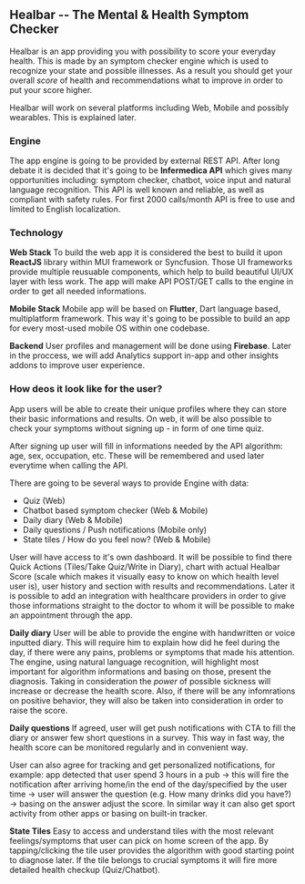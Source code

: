 ## Healbar -- The Mental & Health Symptom Checker

Healbar is an app providing you with possibility to score your everyday health. This is made by an symptom checker engine which is used to recognize your state and possible illnesses. As a result you should get your overall _score_ of health and recommendations what to improve in order to put your score higher.

Healbar will work on several platforms including Web, Mobile and possibly wearables. This is explained later.

### Engine

The app engine is going to be provided by external REST API. After long debate it is decided that it's going to be **Infermedica API** which gives many opportunities including: symptom checker, chatbot, voice input and natural language recognition. This API is well known and reliable, as well as compliant with safety rules. For first 2000 calls/month API is free to use and limited to English localization. 

### Technology

**Web Stack**
To build the web app it is considered the best to build it upon **ReactJS** library within MUI framework or Syncfusion. Those UI frameworks provide multiple reusuable components, which help to build beautiful UI/UX layer with less work. The app will make API POST/GET calls to the engine in order to get all needed informations.

**Mobile Stack**
Mobile app will be based on **Flutter**, Dart language based, multiplatform framework. This way it's going to be possible to build an app for every most-used mobile OS within one codebase. 

**Backend**
User profiles and management will be done using **Firebase**. Later in the proccess, we will add Analytics support in-app and other insights addons to improve user experience.

### How deos it look like for the user? ###

App users will be able to create their unique profiles where they can store their basic informations and results. On web, it will be also possible to check your symptoms without signing up - in form of one time quiz.

After signing up user will fill in informations needed by the API algorithm: age, sex, occupation, etc. These will be remembered and used later everytime when calling the API. 

There are going to be several ways to provide Engine with data:
- Quiz (Web)
- Chatbot based symptom checker (Web & Mobile)
- Daily diary (Web & Mobile)
- Daily questions / Push notifications (Mobile only)
- State tiles / How do you feel now? (Web & Mobile)

User will have access to it's own dashboard. It will be possible to find there Quick Actions (Tiles/Take Quiz/Write in Diary), chart with actual Healbar Score (scale which makes it visually easy to know on which health level user is), user history and section with results and recommendations. 
Later it is possible to add an integration with healthcare providers in order to give those informations straight to the doctor to whom it will be possible to make an appointment through the app.

**Daily diary**
User will be able to provide the engine with handwritten or voice inputted diary. This will require him to explain how did he feel during the day, if there were any pains, problems or symptoms that made his attention. The engine, using natural language recognition, will highlight most important for algorithm informations and basing on those, present the diagnosis. Taking in consideration the _power_ of possible sickness will increase or decrease the health score. Also, if there will be any infomrations on positive behavior, they will also be taken into consideration in order to raise the score.

**Daily questions**
If agreed, user will get push notifications with CTA to fill the diary or answer few short questions in a survey. This way in fast way, the health score can be monitored regularly and in convenient way. 

User can also agree for tracking and get personalized notifications, for example: app detected that user spend 3 hours in a pub -> this will fire the notification after arriving home/in the end of the day/specified by the user time -> user will answer the question (e.g. How many drinks did you have?) -> basing on the answer adjust the score. In similar way it can also get sport activity from other apps or basing on built-in tracker.

**State Tiles**
Easy to access and understand tiles with the most relevant feelings/symptoms that user can pick on home screen of the app. By tapping/clicking the tile user provides the algorithm with good starting point to diagnose later. If the tile belongs to crucial symptoms it will fire more detailed health checkup (Quiz/Chatbot).




